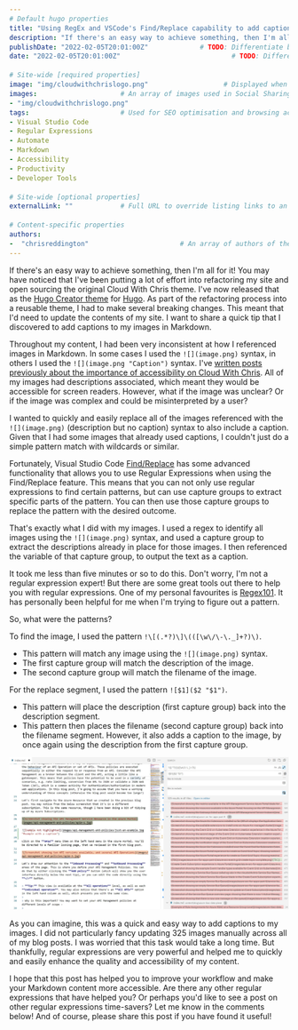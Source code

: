 ```yaml
---
# Default hugo properties
title: "Using RegEx and VSCode's Find/Replace capability to add captions to markdown images"                   # Name of the blog
description: "If there's an easy way to achieve something, then I'm all for it! You may have noticed that I've been putting a lot of effort into refactoring my site and open sourcing the original Cloud With Chris theme. I've now released that as the Hugo Creator theme for Hugo. As part of the refactoring process into a reusable theme, I had to make several breaking changes. This meant that I'd need to update the contents of my site. I want to share a quick tip that I discovered to add captions to my images in markdown."             # Used for SEO optimisation
publishDate: "2022-02-05T20:01:00Z"             # TODO: Differentiate between date
date: "2022-02-05T20:01:00Z"                            # TODO: Differentiate between PublishDate

# Site-wide [required properties]
image: "img/cloudwithchrislogo.png"                   # Displayed when referenced in listing pages
images:                     # An array of images used in Social Sharing
- "img/cloudwithchrislogo.png"
tags:                       # Used for SEO optimisation and browsing across the site.
- Visual Studio Code
- Regular Expressions
- Automate
- Markdown
- Accessibility
- Productivity
- Developer Tools

# Site-wide [optional properties]
externalLink: ""            # Full URL to override listing links to an external page

# Content-specific properties
authors:
-  "chrisreddington"                       # An array of authors of the post (filenames in person).
---
```

If there's an easy way to achieve something, then I'm all for it! You may have noticed that I've been putting a lot of effort into refactoring my site and open sourcing the original Cloud With Chris theme. I've now released that as the [Hugo Creator theme](https://github.com/cloudwithchris/hugo-creator) for [Hugo](https://gohugo.io/). As part of the refactoring process into a reusable theme, I had to make several breaking changes. This meant that I'd need to update the contents of my site. I want to share a quick tip that I discovered to add captions to my images in Markdown.

Throughout my content, I had been very inconsistent at how I referenced images in Markdown. In some cases I used the `![](image.png)` syntax, in others I used the `![](image.png "Caption")` syntax. I've [written posts previously about the importance of accessibility on Cloud With Chris](/blog/making-cloud-with-chris-more-accessible/). All of my images had descriptions associated, which meant they would be accessible for screen readers. However, what if the image was unclear? Or if the image was complex and could be misinterpreted by a user?

I wanted to quickly and easily replace all of the images referenced with the `![](image.png)` (description but no caption) syntax to also include a caption. Given that I had some images that already used captions, I couldn't just do a simple pattern match with wildcards or similar.

Fortunately, Visual Studio Code [Find/Replace](https://code.visualstudio.com/docs/editor/codebasics#_advanced-find-and-replace-options) has some advanced functionality that allows you to use Regular Expressions when using the Find/Replace feature. This means that you can not only use regular expressions to find certain patterns, but can use capture groups to extract specific parts of the pattern. You can then use those capture groups to replace the pattern with the desired outcome.

That's exactly what I did with my images. I used a regex to identify all images using the `![](image.png)` syntax, and used a capture group to extract the descriptions already in place for those images. I then referenced the variable of that capture group, to output the text as a caption.

It took me less than five minutes or so to do this. Don't worry, I'm not a regular expression expert! But there are some great tools out there to help you with regular expressions. One of my personal favourites is [Regex101](https://regex101.com/). It has personally been helpful for me when I'm trying to figure out a pattern.

So, what were the patterns?

To find the image, I used the pattern ``!\[(.*?)\]\(([\w\/\-\._]+?)\)``.

* This pattern will match any image using the `![](image.png)` syntax.
* The first capture group will match the description of the image.
* The second capture group will match the filename of the image.

For the replace segment, I used the pattern ``![$1]($2 "$1")``.

* This pattern will place the description (first capture group) back into the description segment.
* This pattern then places the filename (second capture group) back into the filename segment. However, it also adds a caption to the image, by once again using the description from the first capture group.

![On the right hand side, you can see that the Find section contains the Regular Expression referenced above. The replace section, then outputs the desired pattern (which will then display the caption of the image). In the editor pain, it shows that the Image markdown references without captions are selected, whereas one a caption is not selected. The right hand pane shows that there are 325 image references identified across 41 files.](images/vscode-regex-example.jpg "On the right hand side, you can see that the Find section contains the Regular Expression referenced above. The replace section, then outputs the desired pattern (which will then display the caption of the image). In the editor pain, it shows that the Image markdown references without captions are selected, whereas one a caption is not selected. The right hand pane shows that there are 325 image references identified across 41 files.")

As you can imagine, this was a quick and easy way to add captions to my images. I did not particularly fancy updating 325 images manually across all of my blog posts. I was worried that this task would take a long time. But thankfully, regular expressions are very powerful and helped me to quickly and easily enhance the quality and accessibility of my content.

I hope that this post has helped you to improve your workflow and make your Markdown content more accessible. Are there any other regular expressions that have helped you? Or perhaps you'd like to see a post on other regular expressions time-savers? Let me know in the comments below! And of course, please share this post if you have found it useful!
